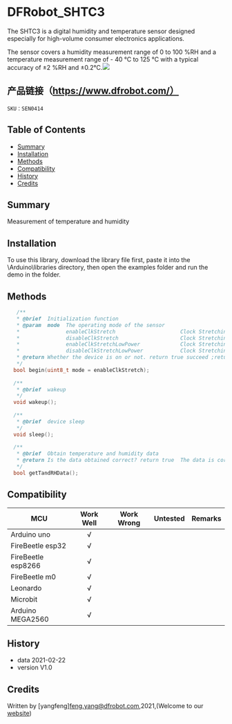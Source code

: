 # DFRobot_SHTC3

The SHTC3 is a digital humidity and temperature sensor designed especially for high-volume consumer electronics applications.

The sensor covers a humidity measurement range of 0 to 100 %RH and a temperature measurement range of - 40 °C to 125 °C with a typical accuracy of ±2 %RH and ±0.2°C.![](D:\Arduino\libraries\DFRobot_SHTC3\resources\images\SEN0427svg1.png)

## 产品链接（https://www.dfrobot.com/）
    SKU：SEN0414

## Table of Contents

* [Summary](#summary)
* [Installation](#installation)
* [Methods](#methods)
* [Compatibility](#compatibility)
* [History](#history)
* [Credits](#credits)
<snippet>
<content>

## Summary
Measurement of temperature and humidity

## Installation

To use this library, download the library file first, paste it into the \Arduino\libraries directory, then open the examples folder and run the demo in the folder.

## Methods

```C++
   /**
   * @brief  Initialization function
   * @param  mode  The operating mode of the sensor
   *               enableClkStretch                     Clock Stretching Enabled
   *               disableClkStretch                    Clock Stretching Disabled
   *               enableClkStretchLowPower             Clock Stretching Enabled & Low Power
   *               disableClkStretchLowPower            Clock Stretching Disabled & Low Power
   * @return Whether the device is on or not. return true succeed ;return false failed.
   */
  bool begin(uint8_t mode = enableClkStretch);
  
  /**
   * @brief  wakeup
   */
  void wakeup();
  
  /**
   * @brief  device sleep
   */
  void sleep();
  
  /**
   * @brief  Obtain temperature and humidity data
   * @return Is the data obtained correct? return true  The data is correct ; return false  The data  is incorrect
   */
  bool getTandRHData();

```

## Compatibility

| MCU                | Work Well | Work Wrong | Untested | Remarks |
| ------------------ | :-------: | :--------: | :------: | ------- |
| Arduino uno        |     √     |            |          |         |
| FireBeetle esp32   |     √     |            |          |         |
| FireBeetle esp8266 |     √     |            |          |         |
| FireBeetle m0      |     √     |            |          |         |
| Leonardo           |     √     |            |          |         |
| Microbit           |     √     |            |          |         |
| Arduino MEGA2560   |     √     |            |          |         |


## History

- data 2021-02-22
- version V1.0


## Credits

Written by [yangfeng]<feng.yang@dfrobot.com>,2021,(Welcome to our [website](https://www.dfrobot.com/))
